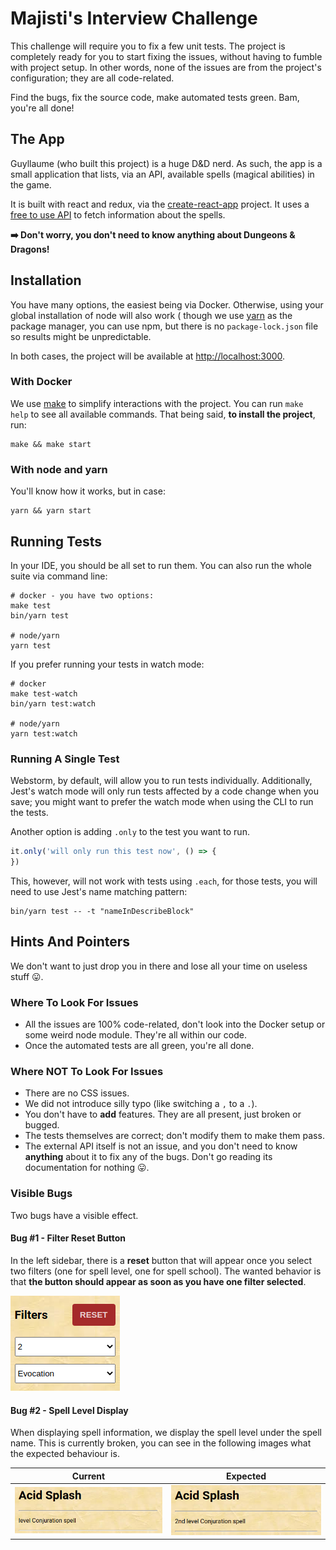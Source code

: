 # Majisti's Interview Challenge

This challenge will require you to fix a few unit tests. The project is completely ready for you to start fixing the
issues, without having to fumble with project setup. In other words, none of the issues are from the project's
configuration; they are all code-related.

Find the bugs, fix the source code, make automated tests green. Bam, you're all done!

## The App

Guyllaume (who built this project) is a huge D&D nerd. As such, the app is a small application that lists, via an API,
available spells (magical abilities) in the game.

It is built with react and redux, via the [create-react-app][1] project. It uses a [free to use API][2] to fetch
information about the spells.

**➡️ Don't worry, you don't need to know anything about Dungeons & Dragons!**

## Installation

You have many options, the easiest being via Docker. Otherwise, using your global installation of node will also work (
though we use [yarn][5] as the package manager, you can use npm, but there is no `package-lock.json` file so results
might be unpredictable.

In both cases, the project will be available at [http://localhost:3000][4].

### With Docker

We use [make][3] to simplify interactions with the project. You can run
`make help` to see all available commands. That being said, **to install the project**, run:

```shell
make && make start
```

### With node and yarn

You'll know how it works, but in case:

```shell
yarn && yarn start
```

## Running Tests

In your IDE, you should be all set to run them. You can also run the whole suite via command line:

```shell
# docker - you have two options:
make test
bin/yarn test

# node/yarn
yarn test
```

If you prefer running your tests in watch mode:

```shell
# docker
make test-watch
bin/yarn test:watch

# node/yarn
yarn test:watch
```

### Running A Single Test

Webstorm, by default, will allow you to run tests individually. Additionally, Jest's watch mode will only run tests
affected by a code change when you save; you might want to prefer the watch mode when using the CLI to run the tests.

Another option is adding `.only` to the test you want to run.

```ts
it.only('will only run this test now', () => {
})
```

This, however, will not work with tests using `.each`, for those tests, you will need to use Jest's name matching
pattern:

```shell
bin/yarn test -- -t "nameInDescribeBlock"
```

## Hints And Pointers

We don't want to just drop you in there and lose all your time on useless stuff 😛.

### Where To Look For Issues

- All the issues are 100% code-related, don't look into the Docker setup or some weird node module. They're all within
  our code.
- Once the automated tests are all green, you're all done.

### Where **NOT** To Look For Issues

- There are no CSS issues.
- We did not introduce silly typo (like switching a `,` to a `.`).
- You don't have to **add** features. They are all present, just broken or bugged.
- The tests themselves are correct; don't modify them to make them pass.
- The external API itself is not an issue, and you don't need to know **anything** about it to fix any of the bugs.
  Don't go reading its documentation for nothing 😛.

### Visible Bugs

Two bugs have a visible effect.

#### Bug #1 - Filter Reset Button

In the left sidebar, there is a **reset** button that will appear once you select two filters (one for spell level, one
for spell school). The wanted behavior is that **the button should appear as soon as you have one filter selected**.

![img.png](public/img/reset-filter-button.png)

#### Bug #2 - Spell Level Display

When displaying spell information, we display the spell level under the spell name. This is currently broken, you can
see in the following images what the expected behaviour is.

| Current | Expected |
|---|---|
| ![img.png](public/img/bugged-level-display.png) | ![img.png](public/img/expected-level-display.png) |

[1]: https://create-react-app.dev/

[2]: http://www.dnd5eapi.co/

[3]: https://www.gnu.org/software/make/

[4]: http://localhost:3000

[5]: https://yarnpkg.com/
